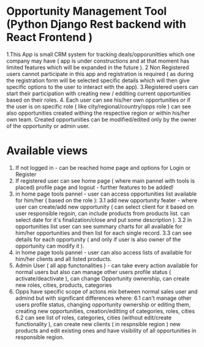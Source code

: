 # Opportunity Management Tool (Python Django Rest backend with React Frontend )

1.This App is small CRM system for tracking deals/opporunitties which one company may have ( app is under constructions and at that moment has limited features which will be expanded in the future ). 
2 Non Registered users cannot participate in this app and registration is required ( as during the registration form will be selected specific details which will then give specific options to the user to interact with the app). 
3.Registered users can start their participation with creating new / edditing current opportunities based on their roles.
4. Each user can see his/her own opportunities or if the user is on specific role ( like city/regional/country/opps role ) can see also opportunities created withing the respective region or within his/her own team. 
Created opportunities can be modified/edited only by the owner of the opportunity or admin user. 

# Available views

1. If not logged in - can  be reached home page and options for Login or Register
2. If registered user can see home page ( where main pannel with tools is placed) profile page and logout - further features to be added!
3. in home page tools pannel - user can access opportunities list available for him/her ( based on the role ):
   3.1 add new opportunity feater - where user can create/add new opportunity ( can select client for it based on user responsible regoin, can include products from products list. can select date for it's finalization/close and put some description ).
   3.2 in opportunities list user can see summary charts for all available for him/her opportunities and then list for each single record.
   3.3 can see details for each opportunity ( and only if user is also owner of the opportunity can modify it ).
4. in home page tools pannel - user can also access lists of available for him/her clients and all listed products.
5. Admin User ( all app functonalities ) - can take every action available for normal users but also can manage other users profile status ( activate/deactivate ), can change Opportunity ownership, can create new roles, cities, products, categories
6. Opps have specific scope of actons mix between normal sales user and admind but with significant differences where:
   6.1 can't  manage other users profile status, changing opportunity ownership or editing them, creating new opportunities, creation/editting of categories, roles, cities
   6.2 can see list of roles, categories, cities (without edit/create functionality ), can create new clients ( in respnsible region ) new products and edit existing ones and have visibility of all opportunities in responsible region.

